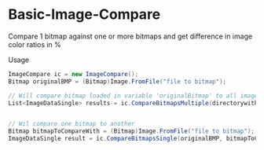 # Basic-Image-Compare
Compare 1 bitmap against one or more bitmaps and get difference in image color ratios in %

Usage

```cs
ImageCompare ic = new ImageCompare();
Bitmap originalBMP = (Bitmap)Image.FromFile("file to bitmap");

// Will compare bitmap loaded in variable 'originalBitmap' to all images in the directory specified in the parameters
List<ImageDataSingle> results = ic.CompareBitmapsMultiple(directorywithimages, originalBMP, true);


// Wil compare one bitmap to another
Bitmap bitmapToCompareWith = (Bitmap)Image.FromFile("file to bitmap");
ImageDataSingle result = ic.CompareBitmapsSingle(originalBMP, bitmapToCompareWith);
```

